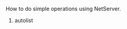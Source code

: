 <properties date="2016-06-24"
SortOrder="2"
/>

How to do simple operations using NetServer.
1. autolist
